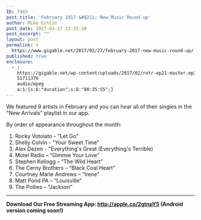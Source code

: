 ```yaml
---
ID: 7465
post_title: 'February 2017 &#8211; New Music Round-up'
author: Mike Echlin
post_date: 2017-02-27 22:35:38
post_excerpt: ""
layout: post
permalink: >
  https://www.gigable.net/2017/02/27/february-2017-new-music-round-up/
published: true
enclosure:
  - |
    https://gigable.net/wp-content/uploads/2017/02/rotr-ep21-master.mp3
    51711376
    audio/mpeg
    a:1:{s:8:"duration";s:8:"00:35:55";}
---
```

We featured 9 artists in February and you can hear all of their singles in the "New Arrivals" playlist in our app.

By order of appearance throughout the month:
<ol>
 	<li>Rocky Votolato - "Let Go"</li>
 	<li>Shelly Colvin - "Your Sweet Time"</li>
 	<li>Alex Dezen - "Everything's Great (Everything's Terrible)</li>
 	<li>Motel Radio – “Gimmie Your Love”</li>
 	<li>Stephen Kellogg – “The Wild Heart”</li>
 	<li>The Cerny Brothers – “Black Coal Heart”</li>
 	<li>Courtney Marie Andrews – “Irene”</li>
 	<li>Matt Pond PA – “Louisville”</li>
 	<li>The Pollies – “Jackson”</li>
</ol>

<hr />

<strong>Download Our Free Streaming App: <a href="http://apple.co/2gtnpY5">http://apple.co/2gtnpY5</a> (Android version coming soon!)</strong>